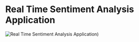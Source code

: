 # Real Time Sentiment Analysis Application

![Real Time Sentiment Analysis Application](https://ibb.co/42sQH09))
